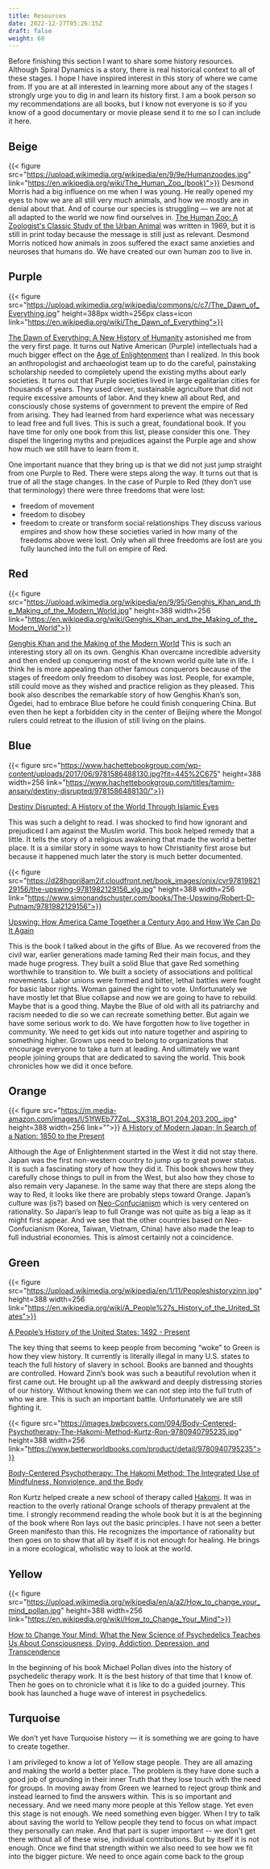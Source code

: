```yaml
---
title: Resources
date: 2022-12-27T05:26:15Z
draft: false
weight: 60
---
```

Before finishing this section I want to share some history resources. Although Spiral Dynamics is a story, there is real historical context to all of these stages. I hope I have inspired interest in this story of where we came from. If you are at all interested in learning more about any of the stages I strongly urge you to dig in and learn its history first. I am a book person so my recommendations are all books, but I know not everyone is so if you know of a good documentary or movie please send it to me so I can include it here.

## Beige

{{< figure src="https://upload.wikimedia.org/wikipedia/en/9/9e/Humanzoodes.jpg" link="https://en.wikipedia.org/wiki/The_Human_Zoo_(book)">}}
Desmond Morris had a big influence on me when I was young. He really opened my eyes to how we are all still very much animals, and how we mostly are in denial about that. And of course our species is struggling — we are not at all adapted to the world we now find ourselves in.  [The Human Zoo: A Zoologist's Classic Study of the Urban Animal][1] was written in 1969, but it is still in print today because the message is still just as relevant. Desmond Morris noticed how animals in zoos suffered the exact same anxieties and neuroses that humans do. We have created our own human zoo to live in. 

## Purple
{{< figure src="https://upload.wikimedia.org/wikipedia/commons/c/c7/The_Dawn_of_Everything.jpg" height=388px width=256px class=icon link="https://en.wikipedia.org/wiki/The_Dawn_of_Everything">}}

[The Dawn of Everything: A New History of Humanity][2] astonished me from the very first page. It turns out Native American (Purple) intellectuals had a much bigger effect on the [Age of Enlightenment][3] than I realized.  In this book an anthropologist and archaeologist team up to do the careful, painstaking scholarship needed to completely upend the existing myths about early societies. It turns out that Purple societies lived in large egalitarian cities for thousands of years. They used clever, sustainable agriculture that did not require excessive amounts of labor. And they knew all about Red, and consciously chose systems of government to prevent the empire of Red from arising. They had learned from hard experience what was necessary to lead free and full lives. This is such a great, foundational book. If you have time for only one book from this list, please consider this one. They dispel the lingering myths and prejudices against the Purple age and show how much we still have to learn from it.

One important nuance that they bring up is that we did not just jump straight from one Purple to Red. There were steps along the way. It turns out that is true of all the stage changes. In the case of Purple to Red (they don’t use that terminology) there were three freedoms that were lost:
* freedom of movement
* freedom to disobey
* freedom to create or transform social relationships
They discuss various empires and show how these societies varied in how many of the freedoms above were lost. Only when all three freedoms are lost are you fully launched into the full on empire of Red.
  
## Red
{{< figure src="https://upload.wikimedia.org/wikipedia/en/9/95/Genghis_Khan_and_the_Making_of_the_Modern_World.jpg" height=388 width=256 link="https://en.wikipedia.org/wiki/Genghis_Khan_and_the_Making_of_the_Modern_World">}}

[Genghis Khan and the Making of the Modern World][4]
This is such an interesting story all on its own. Genghis Khan overcame incredible adversity and then ended up conquering most of the known world quite late in life. I think he is more appealing than other famous conquerors because of the stages of freedom only freedom to disobey was lost. People, for example, still could move as they wished and practice religion as they pleased. This book also describes the remarkable story of how Genghis Khan’s son,  Ögedei, had to embrace Blue before he could finish conquering China. But even then he kept a forbidden city in the center of Beijing where the Mongol rulers could retreat to the illusion of still living on the plains.

## Blue
{{< figure src="https://www.hachettebookgroup.com/wp-content/uploads/2017/06/9781586488130.jpg?fit=445%2C675" height=388 width=256 link="https://www.hachettebookgroup.com/titles/tamim-ansary/destiny-disrupted/9781586488130/">}}

[Destiny Disrupted: A History of the World Through Islamic Eyes][5]

This was such a delight to read. I was shocked to find how ignorant and prejudiced I am against the Muslim world. This book helped remedy that a little. It tells the story of a religious awakening that made the world a better place. It is a similar story in some ways to how Christianity first arose but because it happened much later the story is much better documented.

{{< figure src="https://d28hgpri8am2if.cloudfront.net/book_images/onix/cvr9781982129156/the-upswing-9781982129156_xlg.jpg" height=388 width=256 link="https://www.simonandschuster.com/books/The-Upswing/Robert-D-Putnam/9781982129156">}}

[Upswing: How America Came Together a Century Ago and How We Can Do It Again][6]

This is the book I talked about in the gifts of Blue. As we recovered from the civil war, earlier generations made taming Red their main focus, and they made huge progress. They built a solid Blue that gave Red something worthwhile to transition to. We built a society of associations and political movements. Labor unions were formed and bitter, lethal battles were fought for basic labor rights. Woman gained the right to vote. Unfortunately we have mostly let that Blue collapse and now we are going to have to rebuild. Maybe that is a good thing. Maybe the Blue of old with all its patriarchy and racism needed to die so we can recreate something better. But again we have some serious work to do. We have forgotten how to live together in community. We need to get kids out into nature together and aspiring to something higher. Grown ups need to belong to organizations that encourage everyone to take a turn at leading. And ultimately we want people joining groups that are dedicated to saving the world.  This book chronicles how we did it once before.

## Orange

{{< figure src="https://m.media-amazon.com/images/I/51fWEb77ZqL._SX318_BO1,204,203,200_.jpg" height=388 width=256 link="">}}
[A History of Modern Japan; In Search of a Nation: 1850 to the Present][7]

Although the Age of Enlightenment started in the West it did not stay there. Japan was the first non-western country to jump up to great power status. It is such a fascinating story of how they did it. This book shows how they carefully chose things to pull in from the West, but also how they chose to also remain very Japanese. In the same way that there are steps along the way to Red, it looks like there are probably steps toward Orange. Japan’s culture was (is?) based on [Neo-Confucianism][8] which is very centered on rationality. So Japan’s leap to full Orange was not  quite as big a leap as it might first appear. And we see that the other countries based on Neo-Confucianism (Korea, Taiwan, Vietnam, China) have also made the leap to full industrial economies. This is almost certainly not a coincidence. 

## Green
{{< figure src="https://upload.wikimedia.org/wikipedia/en/1/11/Peopleshistoryzinn.jpg" height=388 width=256 link="https://en.wikipedia.org/wiki/A_People%27s_History_of_the_United_States">}}

[A People’s History of the United States: 1492 - Present][9]

The key thing that seems to keep people from becoming “woke” to Green is how they view history. It currently is literally illegal in many U.S. states to teach the full history of slavery in school. Books are banned and thoughts are controlled. Howard Zinn’s book was such a beautiful revolution when it first came out. He brought up all the awkward and deeply distressing stories of our history. Without knowing them we can not step into the full truth of who we are. This is such an important battle. Unfortunately we are still fighting it.

{{< figure src="https://images.bwbcovers.com/094/Body-Centered-Psychotherapy-The-Hakomi-Method-Kurtz-Ron-9780940795235.jpg" height=388 width=256 link="https://www.betterworldbooks.com/product/detail/9780940795235">}}

[Body-Centered Psychotherapy: The Hakomi Method: The Integrated Use of Mindfulness, Nonviolence, and the Body][10]

Ron Kurtz helped create a new school of therapy called [Hakomi][11].  It was in reaction to the overly rational Orange schools of therapy prevalent at the time. I strongly recommend reading the whole book but it is at the beginning of the book where Ron lays out the basic principles. I have not seen a better Green manifesto than this. He recognizes the importance of rationality but then goes on to show that all by itself it is not enough for healing. He brings in a more ecological, wholistic way to look at the world.

## Yellow

{{< figure src="https://upload.wikimedia.org/wikipedia/en/a/a2/How_to_change_your_mind_pollan.jpg" height=388 width=256 link="https://en.wikipedia.org/wiki/How_to_Change_Your_Mind">}}

[How to Change Your Mind: What the New Science of Psychedelics Teaches Us About Consciousness, Dying, Addiction, Depression, and Transcendence][12]

In the beginning of his book Michael Pollan dives into the history of psychedelic therapy work. It is the best history of that time that I know of. Then he goes on to chronicle what it is like to do a guided journey. This book has launched a huge wave of interest in psychedelics.

## Turquoise

We don’t yet have Turquoise history — it is something we are going to have to create together. 

I am privileged to know a lot of Yellow stage people. They are all amazing and making the world a better place. The problem is they have done such a good job of grounding in their inner Truth that they lose touch with the need for groups. In moving away from Green we learned to reject group think and instead learned to find the answers within. This is so important and necessary. And we need many more people at this Yellow stage. Yet even this stage is not enough. We need something even bigger. When I try to talk about saving the world to Yellow people they tend to focus on what impact they personally can make. And that part is super important -- we don't get there without all of these wise, individual contributions. But by itself it is not enough. Once we find that strength within we also need to see how we fit into the bigger picture. We need to once again come back to the group


[1]:	https://en.wikipedia.org/wiki/The_Human_Zoo_(book)
[2]:	https://en.wikipedia.org/wiki/The_Dawn_of_Everything
[3]:	https://en.wikipedia.org/wiki/Age_of_Enlightenment
[4]:	https://en.wikipedia.org/wiki/Genghis_Khan_and_the_Making_of_the_Modern_World
[5]:	https://www.hachettebookgroup.com/titles/tamim-ansary/destiny-disrupted/9781586488130/
[6]:	https://www.simonandschuster.com/books/The-Upswing/Robert-D-Putnam/9781982129156
[7]:	https://www.tuttlepublishing.com/japan/a-history-of-modern-japan
[8]:	https://en.wikipedia.org/wiki/Neo-Confucianism
[9]:	https://en.wikipedia.org/wiki/A_People%27s_History_of_the_United_States
[10]:	https://www.betterworldbooks.com/product/detail/9780940795235 "Hakomi"
[11]:	https://hakomi.com/
[12]:	https://en.wikipedia.org/wiki/How_to_Change_Your_Mind